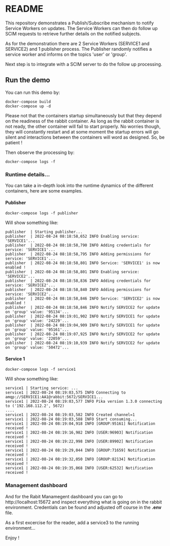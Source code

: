 # README

This repository demonstrates a Publish/Subscribe mechanism to notify Service Workers on updates. The Service Workers can then do follow up SCIM requests to retrieve further details on the notified subjects.

As for the demonstration there are 2 Service Workers (SERVICE1 and SERVICE2) and 1 publisher process.
The Publisher randomly notifies a service worker and informs on the topics 'user' or 'group'.

Next step is to integrate with a SCIM server to do the follow up processing.

## Run the demo

You can run this demo by:

```
docker-compose build
docker-compose up -d
```

Please not that the containers startup simultaneously but that they depend on the readiness of the rabbit container. As long as the rabbit container is not ready, the other container will fail to start properly. No worries though, they will constantly restart and at some moment the startup errors will go silent and interactions between the containers will word as designed. So, be patient !

Then observe the processing by:

```
docker-compose logs -f
```

### Runtime details...

You can take a in-depth look into the runtime dynamics of the different containers, here are some examples.

#### Publisher

```
docker-compose logs -f publisher
```

Will show something like:

```
publisher  | Starting publisher...
publisher  | 2022-08-24 08:18:58,652 INFO Enabling service: 'SERVICE1'...
publisher  | 2022-08-24 08:18:58,790 INFO Adding credentials for service: 'SERVICE1'...
publisher  | 2022-08-24 08:18:58,795 INFO Adding permissions for service: 'SERVICE1'...
publisher  | 2022-08-24 08:18:58,801 INFO Service: 'SERVICE1' is now enabled !
publisher  | 2022-08-24 08:18:58,801 INFO Enabling service: 'SERVICE2'...
publisher  | 2022-08-24 08:18:58,836 INFO Adding credentials for service: 'SERVICE2'...
publisher  | 2022-08-24 08:18:58,840 INFO Adding permissions for service: 'SERVICE2'...
publisher  | 2022-08-24 08:18:58,846 INFO Service: 'SERVICE2' is now enabled !
publisher  | 2022-08-24 08:18:58,846 INFO Notify SERVICE2 for update on 'group' value: '95134'...
publisher  | 2022-08-24 08:19:01,902 INFO Notify SERVICE1 for update on 'group' value: '24229'...
publisher  | 2022-08-24 08:19:04,909 INFO Notify SERVICE1 for update on 'group' value: '95161'...
publisher  | 2022-08-24 08:19:07,925 INFO Notify SERVICE2 for update on 'group' value: '22059'...
publisher  | 2022-08-24 08:19:10,939 INFO Notify SERVICE2 for update on 'group' value: '50472'...
```

#### Service 1

```
docker-compose logs -f service1
```

Will show something like:

```
service1 | Starting service: ...
service1 | 2022-08-24 08:19:03,575 INFO Connecting to amqp://SERVICE1:AA1@rabbit:5672/SERVICE1...
service1 | 2022-08-24 08:19:03,577 INFO Pika version 1.3.0 connecting to ('192.168.112.2', 5672)
....
service1 | 2022-08-24 08:19:03,582 INFO Created channel=1
service1 | 2022-08-24 08:19:03,588 INFO Start consuming...
service1 | 2022-08-24 08:19:04,918 INFO [GROUP:95161] Notification received !
service1 | 2022-08-24 08:19:16,982 INFO [USER:96903] Notification received !
service1 | 2022-08-24 08:19:22,998 INFO [USER:89902] Notification received !
service1 | 2022-08-24 08:19:29,044 INFO [GROUP:71659] Notification received !
service1 | 2022-08-24 08:19:32,050 INFO [GROUP:82134] Notification received !
service1 | 2022-08-24 08:19:35,068 INFO [USER:62532] Notification received !
```

### Management dashboard

And for the Rabit Manamegent dashboard you can go to http://localhost:15672 and inspect everything what is going on in the rabbit environment. Credentials can be found and adjusted off course in the **.env** file.

As a first excercise for the reader, add a service3 to the running environment...

Enjoy !
